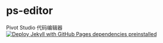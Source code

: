 # ps-editor
Pivot Studio 代码编辑器
[![Deploy Jekyll with GitHub Pages dependencies preinstalled](https://github.com/Pivot-Studio/ps-editor/actions/workflows/pages.yml/badge.svg)](https://github.com/Pivot-Studio/ps-editor/actions/workflows/pages.yml)
